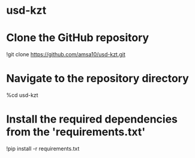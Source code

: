 # usd-kzt
# Clone the GitHub repository
!git clone https://github.com/amsa10/usd-kzt.git

# Navigate to the repository directory
%cd usd-kzt

# Install the required dependencies from the 'requirements.txt'
!pip install -r requirements.txt
